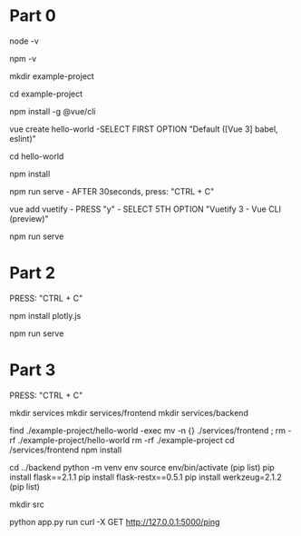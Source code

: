 # Part 0

node -v

npm -v

mkdir example-project

cd example-project

npm install -g @vue/cli

vue create hello-world
    -SELECT FIRST OPTION "Default ([Vue 3] babel, eslint)"

cd hello-world

npm install

npm run serve
    - AFTER 30seconds, press: "CTRL + C"

vue add vuetify
    - PRESS "y"
    - SELECT 5TH OPTION "Vuetify 3 - Vue CLI (preview)"

npm run serve

# Part 2

PRESS: "CTRL + C"

npm install plotly.js

npm run serve

# Part 3

PRESS: "CTRL + C"

mkdir services
mkdir services/frontend
mkdir services/backend

find ./example-project/hello-world -exec mv -n {} ./services/frontend \;
rm -rf ./example-project/hello-world
rm -rf ./example-project
cd /services/frontend
npm install

cd ../backend
python -m venv env
source env/bin/activate
(pip list)
pip install flask==2.1.1 pip install flask-restx==0.5.1 pip install werkzeug=2.1.2
(pip list)

mkdir src

python app.py run
curl -X GET http://127.0.0.1:5000/ping